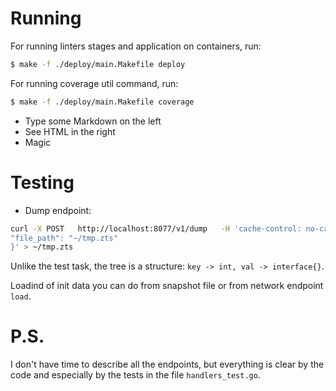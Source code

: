 # Running

For running linters stages and application on containers, run: 
```sh
$ make -f ./deploy/main.Makefile deploy
```

For running coverage util command, run:
```sh
$ make -f ./deploy/main.Makefile coverage
```

  - Type some Markdown on the left
  - See HTML in the right
  - Magic

# Testing

 - Dump endpoint:
```sh
curl -X POST   http://localhost:8077/v1/dump   -H 'cache-control: no-cache'   -H 'content-type: application/json' -d '{
"file_path": "~/tmp.zts"
}' > ~/tmp.zts
```


Unlike the test task, the tree is a structure: `key -> int, val -> interface{}`.

Loadind of init data you can do from snapshot file or from network endpoint `load`.

# P.S.
I don't have time to describe all the endpoints, but everything is clear by the code and especially by the tests in the file `handlers_test.go`.